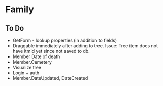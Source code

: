 # Family

## To Do

* GetForm - lookup properties (in addition to fields)
* Draggable immediately after adding to tree. Issue: Tree item does not have itmId yet since not saved to db.
* Member Date of death
* Member.Cemetery
* Visualize tree
* Login + auth
* Member.DateUpdated, DateCreated
